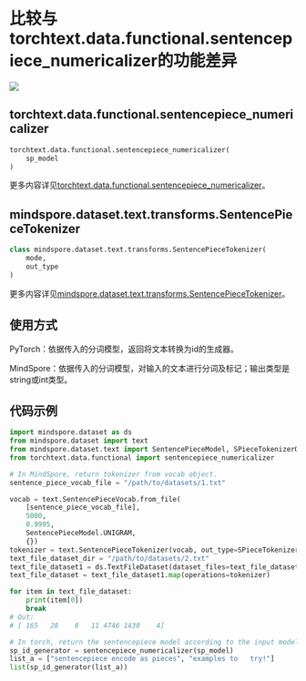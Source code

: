 ﻿# 比较与torchtext.data.functional.sentencepiece_numericalizer的功能差异

<a href="https://gitee.com/mindspore/docs/blob/master/docs/mindspore/migration_guide/source_zh_cn/api_mapping/pytorch_diff/SentencePieceTokenizer_Out_INT.md" target="_blank"><img src="https://gitee.com/mindspore/docs/raw/master/resource/_static/logo_source.png"></a>

## torchtext.data.functional.sentencepiece_numericalizer

```python
torchtext.data.functional.sentencepiece_numericalizer(
    sp_model
)
```

更多内容详见[torchtext.data.functional.sentencepiece_numericalizer](https://pytorch.org/text/0.10.0/data_functional.html#sentencepiece-numericalizer)。

## mindspore.dataset.text.transforms.SentencePieceTokenizer

```python
class mindspore.dataset.text.transforms.SentencePieceTokenizer(
    mode,
    out_type
)
```

更多内容详见[mindspore.dataset.text.transforms.SentencePieceTokenizer](https://mindspore.cn/docs/api/zh-CN/master/api_python/dataset_text/mindspore.dataset.text.transforms.SentencePieceTokenizer.html#mindspore.dataset.text.transforms.SentencePieceTokenizer)。

## 使用方式

PyTorch：依据传入的分词模型，返回将文本转换为id的生成器。

MindSpore：依据传入的分词模型，对输入的文本进行分词及标记；输出类型是string或int类型。

## 代码示例

```python
import mindspore.dataset as ds
from mindspore.dataset import text
from mindspore.dataset.text import SentencePieceModel, SPieceTokenizerOutType
from torchtext.data.functional import sentencepiece_numericalizer

# In MindSpore, return tokenizer from vocab object.
sentence_piece_vocab_file = "/path/to/datasets/1.txt"

vocab = text.SentencePieceVocab.from_file(
    [sentence_piece_vocab_file],
    5000,
    0.9995,
    SentencePieceModel.UNIGRAM,
    {})
tokenizer = text.SentencePieceTokenizer(vocab, out_type=SPieceTokenizerOutType.INT)
text_file_dataset_dir = "/path/to/datasets/2.txt"
text_file_dataset1 = ds.TextFileDataset(dataset_files=text_file_dataset_dir)
text_file_dataset = text_file_dataset1.map(operations=tokenizer)

for item in text_file_dataset:
    print(item[0])
    break
# Out:
# [ 165   28    8   11 4746 1430    4]

# In torch, return the sentencepiece model according to the input model path.
sp_id_generator = sentencepiece_numericalizer(sp_model)
list_a = ["sentencepiece encode as pieces", "examples to   try!"]
list(sp_id_generator(list_a))
```
